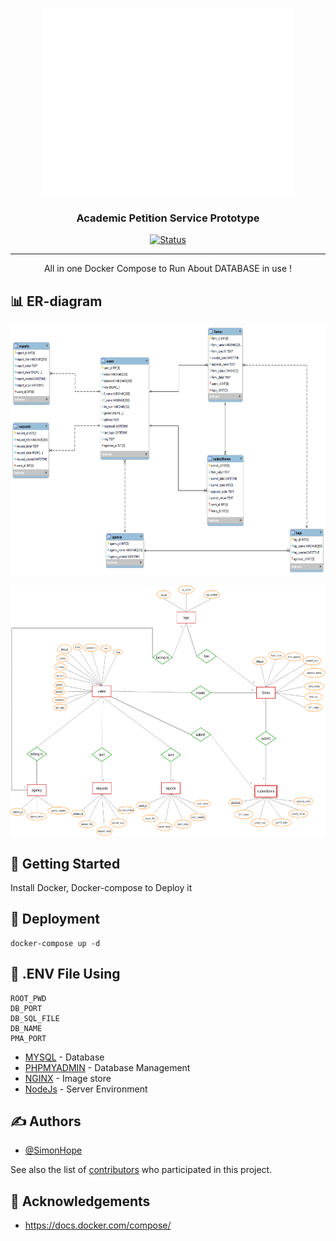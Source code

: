<p align="center">
 <img width=400px height=300px src="img/RKR.png" alt="Project logo">
</p>

<h3 align="center">Academic Petition Service Prototype</h3>

<div align="center">

[![Status](https://img.shields.io/badge/status-active-success.svg)]()

</div>

---

<p align="center"> All in one Docker Compose to Run About DATABASE in use !
    <br> 
</p>

## 📊 ER-diagram

<p>
 <img width=600px height=400px src="img/er1.png" alt="er1">
</p>
<p>
 <img width=600px height=400px src="img/er2.png" alt="er1">
</p>

## 🏁 Getting Started <a name = "getting_started"></a>

Install Docker, Docker-compose to Deploy it

## 🚀 Deployment <a name = "deployment"></a>

    docker-compose up -d

## 🌲 .ENV File Using <a name = "built_using"></a>

    ROOT_PWD
    DB_PORT
    DB_SQL_FILE
    DB_NAME
    PMA_PORT

- [MYSQL](https://www.mysql.com/) - Database
- [PHPMYADMIN](https://www.phpmyadmin.net/) - Database Management
- [NGINX](https://www.nginx.com/) - Image store
- [NodeJs](https://nodejs.org/en/) - Server Environment

## ✍️ Authors <a name = "authors"></a>

- [@SimonHope](https://github.com/SimonHope)

See also the list of [contributors](https://github.com/kylelobo/The-Documentation-Compendium/contributors) who participated in this project.

## 🎉 Acknowledgements <a name = "acknowledgement"></a>

- https://docs.docker.com/compose/
